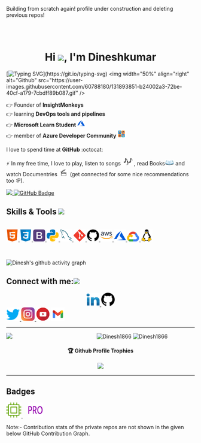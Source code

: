 Building from scratch again! profile under construction and deleting previous repos!

<!---
- 👋 Hi, I’m @Dinesh1866
- 👀 I’m interested in Web Developement, Designing, reading Books and learning new stuffs everyday
- 🌱 I’m currently learning Python,DS algo, HTML and CSS
- 💞️ I’m looking to collaborate on any skills I learned.
- 📫 How to reach me via email: ------ or via social media handle : @dinesh_sanjay_1866 on insta --->
<br></br>
<!---
Dinesh1866/Dinesh1866 is a ✨ special ✨ repository because its `README.md` (this file) appears on your GitHub profile.
You can click the Preview link to take a look at your changes.
--->
<h4 align="center"> 
  
<h1 align="center">Hi <img src="https://github.com/TheDudeThatCode/TheDudeThatCode/blob/master/Assets/Hi.gif" width="29px"/>, I'm Dineshkumar</h1>
 

[![Typing SVG](http://readme-typing-svg.herokuapp.com?color=F71E11&lines=Ambivert,Neophile%2C+love+challenges...)](https://git.io/typing-svg)
  <img width="50%" align="right" alt="Github" src="https://user-images.githubusercontent.com/60788180/131893851-b24002a3-72be-40cf-a179-7cbdff89b087.gif" />
 
👉 Founder of <strong>InsightMonkeys</strong> <br>
👉 learning <strong>DevOps tools and pipelines</strong> <br>
👉 <strong>Microsoft Learn Student </strong>  <img src="pics/azure.svg" height="20vh"> <br>
👉 member of <strong>Azure Developer Community </strong> <img src="pics/azdev.png" height="20vh"><br>

I love to spend time at <strong>GitHub</strong> :octocat:


⚡ In my free time, I love to play, listen to songs <img src="pics/songs.png" height="20vh">, read Books<img src="pics/book.jpg" height="15vh"> and watch Documentries <img src="pics/movies.png" height="20vh"> 
(get connected for some nice recommendations too :P). </h4><br>

<a href="https://github.com/Dinesh1866">
    <img src="https://komarev.com/ghpvc/?username=Dinesh1866&color=dc143c&style=plastic">
</a> 
<a href="https://github.com/Dinesh1866?tab=followers"><img src="https://img.shields.io/github/followers/Dinesh1866?label=Followers&style=social" alt="GitHub Badge"></a>

<p><h2> Skills & Tools <img src = "https://media2.giphy.com/media/QssGEmpkyEOhBCb7e1/giphy.gif?cid=ecf05e47a0n3gi1bfqntqmob8g9aid1oyj2wr3ds3mg700bl&rid=giphy.gif" width = 32px> </h2><br>
<a href= https://github.com/Dinesh1866 > <img width ='32px' src ='pics/html.svg'> </a>
<a href= https://github.com/Dinesh1866 > <img width ='32px' src ='pics/css.svg'> </a>
<a href= https://github.com/Dinesh1866 > <img width ='32px' src ='pics/bootstrap.svg'> </a>
<a href= https://github.com/Dinesh1866 > <img width ='32px' src ='pics/python.svg'> </a>
<a href= "https://www.mysql.com/"> <img width ='32px' src ='pics/mysql.svg'> </a>
<a href= "https://git-scm.com/"> <img width ='32px' src ='pics/git.svg'> </a>
<a href= "https://github.com/Dinesh1866"> <img width ='32px' src ='pics/github.svg'> </a>
<a href= "https://aws.amazon.com"> <img width ='32px' src ='pics/aws.svg'> </a>
<a href= "https://azure.microsoft.com"> <img width ='32px' src ='pics/azure.svg'> </a>
<a href= "https://cloud.google.com"> <img width ='32px' src ='pics/googlecloud.svg'> </a>
<a href= "https://www.linux.org/"> <img width ='32px' src ='pics/linux.svg'> </a></p>
<!-- <a href= https://github.com/Dinesh1866 > <img width ='32px' src ='pics/jupyter.svg'> </a> --->

<br>


![Dinesh's github activity graph](https://activity-graph.herokuapp.com/graph?username=Dinesh1866&theme=dracula)

## Connect with me:<img src='https://raw.githubusercontent.com/ShahriarShafin/ShahriarShafin/main/Assets/handshake.gif' width="100px"></h3>
<p align="left">
<div class="footer" id="top3">
  <center> 
   <a href="https://www.linkedin.com/in/dinesh-1866" class="pics"><img src="pics/linkedin.svg" height="36vh">  </a>
   <a href="https://github.com/Dinesh1866" class="pics"> <img src="pics/github.svg" height="36vh"></center></a>
    <a href="https://www.twitter.com/dinesh_1866" class="pics"><img src="pics/twitter.svg" height="36vh">  </a>
    <a href="https://www.instagram.com/dinesh_sanjay_1866" class="pics"><img src="pics/instagram.svg" height="36vh">  </a>
   <a href="https://www.youtube.com/channel/UC_k0p6pazPKFAzt1obuQt7A" class="pics"><img src="pics/youtube.svg" height="36vh"></a>
     <a href="https://mail.google.com/mail/?view=cm&fs=1&tf=1&to=todinesh18@gmail.com" class="pics"><img src="pics/gmail.svg" height="36vh"></a>
  
  </div>
</p>

<hr/>
<img align="left" width="48%" src='https://github-readme-stats.vercel.app/api?username=Dinesh1866&show_icons=true&theme=radical&count_private=true'/>
</p>
<img align="center" width="48%" src="https://github-readme-streak-stats.herokuapp.com?user=Dinesh1866&count_private=true&theme=radical" alt="Dinesh1866"/>
 <img align="center" width="40%" src="https://github-readme-stats.vercel.app/api/top-langs/?username=Dinesh1866&count_private=true&theme=radical&layout=compact" alt="Dinesh1866" />
 
 <p align="center"> 
 
<div align="center">
  <h4>🏆 Github Profile Trophies</h4>
  <a href="https://github.com/ryo-ma/github-profile-trophy">
   <img src="https://github-profile-trophy.vercel.app/?username=Dinesh1866&theme=monokai&row=1&column=8">
  </a>
</div><hr>


## Badges
<a href='https://docs.github.com/en/developers'><img src='https://raw.githubusercontent.com/acervenky/animated-github-badges/master/assets/devbadge.gif' width='40' height='40'>
</a> <a href='https://education.github.com/pack'><img src='https://raw.githubusercontent.com/acervenky/animated-github-badges/master/assets/pro.gif' width='40' height='40'></a> 


Note:- Contribution stats of the private repos are not shown in the given below GitHub Contribution Graph.
